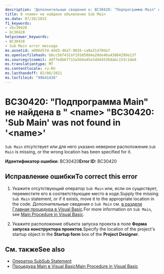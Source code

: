 ```yaml
---
description: 'Дополнительные сведения о: BC30420: "Подпрограмма Main" не найдена в "<name>'
title: В <name> не найдено объявление Sub Main
ms.date: 07/20/2015
f1_keywords:
- vbc30420
- bc30420
helpviewer_keywords:
- BC30420
- Sub Main error message
ms.assetid: a006d57d-4dd3-46a7-9026-ca9a31470da7
ms.openlocfilehash: b0cc56f432af191850d4a20de46a43084299e13f
ms.sourcegitcommit: ddf7edb67715a5b9a45e3dd44536dabc153c1de0
ms.translationtype: MT
ms.contentlocale: ru-RU
ms.lasthandoff: 02/06/2021
ms.locfileid: "99641438"
---
```

# <a name="bc30420-sub-main-was-not-found-in-name"></a><span data-ttu-id="ed8e6-103">BC30420: "Подпрограмма Main" не найдена в " \<name> "</span><span class="sxs-lookup"><span data-stu-id="ed8e6-103">BC30420: 'Sub Main' was not found in '\<name>'</span></span>

<span data-ttu-id="ed8e6-104">`Sub Main` отсутствует или для него указано неверное расположение.</span><span class="sxs-lookup"><span data-stu-id="ed8e6-104">`Sub Main` is missing, or the wrong location has been specified for it.</span></span>

 <span data-ttu-id="ed8e6-105">**Идентификатор ошибки:** BC30420</span><span class="sxs-lookup"><span data-stu-id="ed8e6-105">**Error ID:** BC30420</span></span>

## <a name="to-correct-this-error"></a><span data-ttu-id="ed8e6-106">Исправление ошибки</span><span class="sxs-lookup"><span data-stu-id="ed8e6-106">To correct this error</span></span>

1. <span data-ttu-id="ed8e6-107">Укажите отсутствующий оператор `Sub Main` или, если он существует, переместите его в соответствующее место в коде.</span><span class="sxs-lookup"><span data-stu-id="ed8e6-107">Supply the missing `Sub Main` statement, or if it exists, move it to the appropriate location in the code.</span></span> <span data-ttu-id="ed8e6-108">Дополнительные сведения о `Sub Main` см. [в разделе Главная процедура в Visual Basic](../../programming-guide/program-structure/main-procedure.md).</span><span class="sxs-lookup"><span data-stu-id="ed8e6-108">For more information on `Sub Main`, see [Main Procedure in Visual Basic](../../programming-guide/program-structure/main-procedure.md).</span></span>

2. <span data-ttu-id="ed8e6-109">Укажите расположение объекта запуска проекта в поле **Форма запуска** **конструктора проектов**.</span><span class="sxs-lookup"><span data-stu-id="ed8e6-109">Specify the location of the project's startup object in the **Startup form** box of the **Project Designer**.</span></span>

## <a name="see-also"></a><span data-ttu-id="ed8e6-110">См. также</span><span class="sxs-lookup"><span data-stu-id="ed8e6-110">See also</span></span>

- [<span data-ttu-id="ed8e6-111">Оператор Sub</span><span class="sxs-lookup"><span data-stu-id="ed8e6-111">Sub Statement</span></span>](../statements/sub-statement.md)
- [<span data-ttu-id="ed8e6-112">Процедура Main в Visual Basic</span><span class="sxs-lookup"><span data-stu-id="ed8e6-112">Main Procedure in Visual Basic</span></span>](../../programming-guide/program-structure/main-procedure.md)
